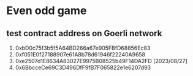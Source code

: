 # Even odd game

## test contract address on Goerli network

1. 0xbD0c75f3b5f5A64BD266a67e905FBfD68856Ec83
2. 0xf051E0f27188907e61A8b78d61946f22240A9658
3. 0xe2507d1E8634A83027E9975B08525b49F14DA2FD [2023/08/27]
4. 0x6BbcceCe69C3D496DfF9fB7F065822e1e6207d93